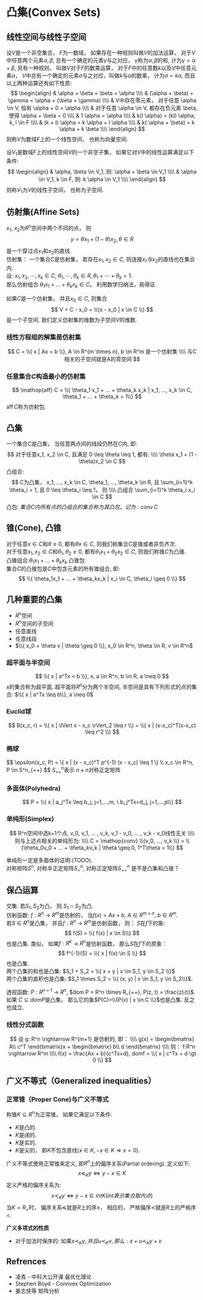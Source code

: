 # 凸集(Convex Sets)
## 线性空间与线性子空间
设$V$是一个非空集合， $F$为一数域， 如果存在一种规则叫做$V$的加法运算， 对于$V$中任意两个元素$\alpha, \beta$, 总有一个确定的元素$\gamma$与之对应， $\gamma$称为$\alpha, \beta$的和, 计为$\gamma = \alpha + \beta$, 另有一种规则， 叫做$V$对于$F$的数乘运算， 对于$F$中的任意数$k$以及$V$中任意元素$\alpha$， $V$中总有一个确定的元素$\sigma$与之对应，叫做$k$与$\alpha$的数乘， 计为$\sigma = k\alpha$, 而且以上两种运算还有如下性质:  
$$
\begin{align}
& \alpha + \beta = \beta + \alpha \\\\
& (\alpha + \beta) + \gamma = \alpha + (\beta + \gamma) \\\\
& V中存在零元素， 对于任意 \alpha \in V, 恒有 \alpha + 0 = \alpha \\\\
& 对于任意 \alpha \in V, 都存在负元素 \beta, 使得 \alpha + \beta = 0 \\\\
& 1 \alpha = \alpha \\\\
& k(l \alpha) = (kl) \alpha;  k, l \in F \\\\
& (k + l) \alpha = k \alpha + l \alpha \\\\
& k( \alpha + \beta) = k \alpha + k \beta \\\\
\end{align}
$$
则称$V$为数域$F$上的一个线性空间， 也称为向量空间. 

设$V_1$是数域$F$上的线性空间$V$的一个非空子集， 如果它对$V$中的线性运算满足以下条件:
$$
\begin{align}
& \alpha, \beta \in V_1, 则: \alpha + \beta \in V_1 \\\\
& \alpha \in V_1, k \in F, 则: k \alpha \in V_1 \\\\
\end{align}
$$
则称$V_1$为$V$的线性子空间， 也称为子空间.


## 仿射集(Affine Sets)
$x_1$, $x_2$为$R^n$空间中两个不同的点， 则
$$
y = \theta x_1 + (1 - \theta) x_2,  \theta \in R
$$
是一个穿过点$x_1$和$x_2$的直线.  
仿射集： 一个集合$C$是仿射集， 若存在$x_1, x_2 \in C$, 则连接$x_1与x_2$的直线也在集合内.  
设: $x_1, x_2, \cdots, x_k \in C$, $\theta_1, \cdots, \theta_k \in R, \theta_1 + \cdots + \theta_k = 1$.   
那么仿射组合 $\theta_1 x_1 + \dots + \theta_k x_k \in C$。
利用数学归纳法，易得证.

如果$C$是一个仿射集， 并且$x_0 \in C$, 则集合
$$
V = C - x_0 = \\{x - x_0 | x \in C \\}
$$
是一个子空间. 我们定义仿射集的维数为子空间$V$的维数.  


### 线性方程组的解集是仿射集
$$
C = \\{  x | Ax = b \\}, A \in R^{m \times n}, b \in R^m 是一个仿射集 \\\\
与C相关的子空间就是A的零空间
$$

### 任意集合$C$构造最小的仿射集
$$
\mathop{aff} C = \\{ \theta_1 x_1 + ... + \theta_k x_k | x_1, ..., x_k \in C, \theta_1 + ... + \theta_k = 1\\} 
$$
$\mathop{aff}C$称为仿射包.

## 凸集
一个集合$C$是凸集， 当任意两点间的线段仍然在$C$内, 即:
$$
对于任意x_1, x_2 \in C, 且满足 0 \leq \theta \leq 1, 都有: \\\\
\theta x_1 + (1 - \theta)x_2 \in C
$$
凸组合:
$$
C为凸集，
x_1, ..., x_k \in C, \theta_1, ..., \theta_k \in R, 且 \sum_{i=1}^k \theta_i = 1, 且 0 \leq \theta_i \leq 1， 则 \\\\
凸组合 \sum_{i=1}^k \theta_i x_i \in C
$$
凸包: $集合C内所有点的凸组合的集合称为其凸包， 记为: \mathop{conv}C$

## 锥(Cone), 凸锥
对于任意$x \in C$和$\theta \geq 0$, 都有$\theta x \in C$, 则我们称集合$C$是锥或者非负齐次.  
对于任意$x_1, x_2 \in C$和$\theta_1, \theta_2 \geq 0$, 都有$\theta_1 x_1 + \theta_2 x_2 \in C$, 则我们称锥$C$为凸锥.  
凸锥组合:$\theta_1x_1 + ... + \theta_kx_k$
凸锥包:  
集合$C$的凸锥包是$C$中包含元素的所有锥组合, 即:
$$
\\{ \theta_1x_1 + ... + \theta_kx_k | x_i \in C, \theta_i \geq 0  \\}
$$

## 几种重要的凸集
* $R^n$空间
* $R^n$空间的子空间
* 任意直线
* 任意线段
* $\\{ x_0 + \theta v |  \theta \geq 0 \\},  x_0 \in R^n, \theta \in R, v \in R^n$

### 超平面与半空间
$$
\\{ x | a^Tx = b \\},  x, a \in R^n,  b \in R, a \neq 0
$$
$x$的集合称为超平面, 超平面将$R^n$分为两个半空间, 半空间是具有下列形式的点的集合: $\\{ x | a^Tx \leq b\\}, a \neq 0$

### Euclid球
$$
B(x_c, r) = \\{ x | \lVert x - x_c \rVert_2 \leq r \\} = \\{ x | (x-x_c)^T(x-x_c) \leq r^2 \\}
$$

### 椭球
$$
\epsilon(x_c, P) = \\{ x | (x - x_c)^T p^{-1} (x - x_c) \leq 1 \\\} \\\\
x_c \in R^n, P \in S^n_{++}
$$
$S^n_{++}$表示 $n \times n$对称正定矩阵

### 多面体(Polyhedra)
$$
P = \\{ x | a_j^Tx \leq b_j, j=1,...,m, \  b_j^Tx=d_j, j=1,...,p\\}
$$

### 单纯形(Simplex)
$$
R^n空间中选k+1个点, v_0, v_1, ... , v_k, v_1 - v_0, ... , v_k - v_0线性无关 \\\\
则与上述点相关的单纯形为: \\\\
C = \mathop{conv} \\{v_0, ..., v_k  \\} = \\{\theta_0v_0 + ... + \theta_kv_k | \theta \geq 0, 1^T\theta = 1\\}
$$

单纯形一定是多面体的证明:(TODO).  
对称矩阵$S^n$, 对称半正定矩阵$S^n_+$, 对称正定矩阵$S^n_{++}$ 是不是凸集和凸锥？

## 保凸运算
交集: 若$S_1, S_2$为凸， 则 $S_1 \cap S_2$为凸.  
仿射函数: $f: R^n$ -> $R^m$是仿射的， 当$f(x) = Ax + b$, $A \in R^{m \times n}$, $b \in R^m$.   
若$S \in R^n$是凸集， 并且$f: R^n$ -> $R^m$是仿射函数， 则： $S$在$f$下的象:
$$
f(S) = \\{ f(x) | x \in S\\}
$$
也是凸集.  类似， 如果$f:R^k$ -> $R^n$是仿射函数， 那么$S$在$f$下的原象：
$$
f^{-1}(S) = \\{ x | f(x) \in S \\}
$$
也是凸集.  
两个凸集的和也是凸集: $S_1 + S_2 = \\{ x + y | x \in S_1, y \in S_2 \\}$  
两个凸集的直积也是凸集: $S_1 \times S_2 = \\{ (x, y) | x \in S_1, y \in S_2\\}$. 

透视函数: $P: R^{n+1}$ -> $R^n$, $dom P = R^n \times R_{++}, P(z, t) = \frac{z}{t}$.  
如果 $C \subseteq domP$是凸集， 那么它的象$P(C)=\\{P(x) | x \in C \\}$也是凸集.  反之也成立.  

### 线性分式函数
$$
设 g: R^n \rightarrow R^{m+1} 是仿射的, 即： \\\\
g(x) = \begin{bmatrix}
A\\
c^T
\end{bmatrix}x + \begin{bmatrix}
b\\
d
\end{bmatrix} \\\\
则： f:R^n \rightarrow R^m \\\\
f(x) = \frac{Ax + b}{c^Tx+d}, domf =  \\{ x | c^Tx + d \gt 0 \\}
$$

## 广义不等式（Generalized inequalities）

### 正常锥（Proper Cone)与广义不等式
称锥$K \subseteq R^n$为正常锥， 如果它满足以下条件:  
* $K$是凸的.  
* $K$是闭的. 
* $K$是实的.  
* $K$是尖的， 即$K$不包含直线($x \in K, -x \in K \Rightarrow x = 0$).  

广义不等式使用正常锥来定义, 即$R^n$上的偏序关系(Partial ordering). 定义如下:
$$
x \preceq_K y \Leftrightarrow y - x \in K
$$
定义严格的偏序关系为:
$$
x \prec_K y \Leftrightarrow y - x \in int K (int 表示集合取内点)
$$
当$K = R_+$时， 偏序关系$\preceq$就是$R$上的序$\leq$， 相应的， 严格偏序$\prec$就是$R$上的严格序$\lt$.

**广义多项式的性质**
* 对于加法时保序的: 如果$x \prec_K y, 并且u \prec_K v, 那么: x + u \prec_K y + v$


## Refrences
* 凌青 - 中科大公开课 最优化理论
* Stephen Boyd - Connvex Optimization
* 姜志侠等 矩阵分析

